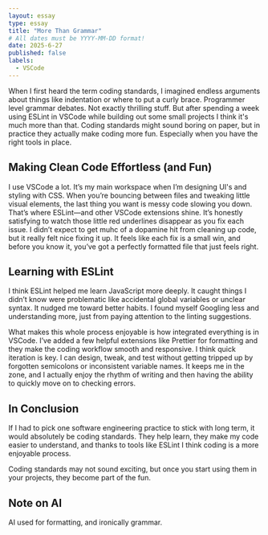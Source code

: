 ```yaml
---
layout: essay
type: essay
title: "More Than Grammar"
# All dates must be YYYY-MM-DD format!
date: 2025-6-27
published: false
labels:
  - VSCode
---
```


When I first heard the term coding standards, I imagined endless arguments about things like indentation or where to put a curly brace. Programmer level grammar debates. Not exactly thrilling stuff. But after spending a week using ESLint in VSCode while building out some small projects I think it's much more than that. Coding standards might sound boring on paper, but in practice they actually make coding more fun. Especially when you have the right tools in place.

## Making Clean Code Effortless (and Fun)

I use VSCode a lot. It’s my main workspace when I’m designing UI's and styling with CSS. When you’re bouncing between files and tweaking little visual elements, the last thing you want is messy code slowing you down. That’s where ESLint—and other VSCode extensions shine.
It’s honestly satisfying to watch those little red underlines disappear as you fix each issue. I didn’t expect to get muhc of a dopamine hit from cleaning up code, but it really felt nice fixing it up. It feels like each fix is a small win, and before you know it, you’ve got a perfectly formatted file that just feels right. 

## Learning with ESLint

I think ESLint helped me learn JavaScript more deeply. It caught things I didn’t know were problematic like accidental global variables or unclear syntax. It nudged me toward better habits. I found myself Googling less and understanding more, just from paying attention to the linting suggestions. 

What makes this whole process enjoyable is how integrated everything is in VSCode. I’ve added a few helpful extensions like Prettier for formatting and they make the coding workflow smooth and responsive. I think quick iteration is key. I can design, tweak, and test without getting tripped up by forgotten semicolons or inconsistent variable names. It keeps me in the zone, and I actually enjoy the rhythm of writing and then having the ability to quickly move on to checking errors.

## In Conclusion

If I had to pick one software engineering practice to stick with long term, it would absolutely be coding standards. They help learn, they make my code easier to understand, and thanks to tools like ESLint I think coding is a more enjoyable process.

Coding standards may not sound exciting, but once you start using them in your projects, they become part of the fun. 



## Note on AI

AI used for formatting, and ironically grammar.
